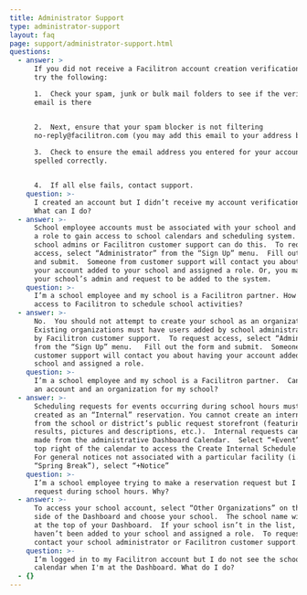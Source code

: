 ```yaml
---
title: Administrator Support
type: administrator-support
layout: faq
page: support/administrator-support.html
questions:
  - answer: >
      If you did not receive a Facilitron account creation verification email,
      try the following:

      1.  Check your spam, junk or bulk mail folders to see if the verification
      email is there


      2.  Next, ensure that your spam blocker is not filtering
      no-reply@facilitron.com (you may add this email to your address book)
       
      3.  Check to ensure the email address you entered for your account is
      spelled correctly.


      4.  If all else fails, contact support.
    question: >-
      I created an account but I didn’t receive my account verification email. 
      What can I do?
  - answer: >-
      School employee accounts must be associated with your school and assigned
      a role to gain access to school calendars and scheduling system.  Only
      school admins or Facilitron customer support can do this.  To request
      access, select “Administrator” from the “Sign Up” menu.  Fill out the form
      and submit.  Someone from customer support will contact you about having
      your account added to your school and assigned a role. Or, you may contact
      your school’s admin and request to be added to the system.
    question: >-
      I’m a school employee and my school is a Facilitron partner. How do I get
      access to Facilitron to schedule school activities?
  - answer: >-
      No.  You should not attempt to create your school as an organization. 
      Existing organizations must have users added by school administrators or
      by Facilitron customer support.  To request access, select “Administrator”
      from the “Sign Up” menu.   Fill out the form and submit.  Someone from
      customer support will contact you about having your account added to your
      school and assigned a role.
    question: >-
      I’m a school employee and my school is a Facilitron partner.  Can I create
      an account and an organization for my school?
  - answer: >-
      Scheduling requests for events occurring during school hours must be
      created as an “Internal” reservation. You cannot create an internal event
      from the school or district’s public request storefront (featuring search
      results, pictures and descriptions, etc.).  Internal requests can only be
      made from the administrative Dashboard Calendar.  Select “+Event” from the
      top right of the calendar to access the Create Internal Schedule window. 
      For general notices not associated with a particular facility (i.e.
      “Spring Break”), select “+Notice”
    question: >-
      I’m a school employee trying to make a reservation request but I can’t
      request during school hours. Why?
  - answer: >-
      To access your school account, select “Other Organizations” on the left
      side of the Dashboard and choose your school.  The school name will appear
      at the top of your Dashboard.  If your school isn’t in the list, then you
      haven’t been added to your school and assigned a role.  To request access,
      contact your school administrator or Facilitron customer support.
    question: >-
      I’m logged in to my Facilitron account but I do not see the school
      calendar when I'm at the Dashboard. What do I do?
  - {}
---
```


